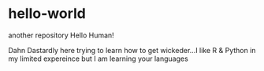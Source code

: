 # hello-world
another repository 
Hello Human!

Dahn Dastardly here trying to learn how to get wickeder...I like R & Python in my limited expereince but I am learning your languages
